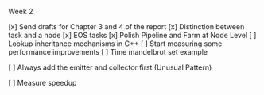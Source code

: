 
Week 2

[x] Send drafts for Chapter 3 and 4 of the report
[x] Distinction between task and a node
[x] EOS tasks
[x] Polish Pipeline and Farm at Node Level
    [ ] Lookup inheritance mechanisms in C++
[ ] Start measuring some performance improvements
    [ ] Time mandelbrot set example


[ ] Always add the emitter and collector first (Unusual Pattern)



[ ] Measure speedup
